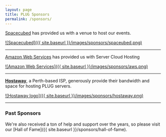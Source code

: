 ```yaml
---
layout: page
title: PLUG Sponsors
permalink: /sponsors/
---
```


[Spacecubed](http://http://www.spacecubed.com//) has provided us with a venue to host our events.

[![Spacecubed]({{ site.baseurl }}/images/sponsors/spaceubed.png)](http://spacecubed.com/)

* * *


[Amazon Web Services](http://http://aws.amazon.com//) has provided us with Server Cloud Hosting

[![Amazon Web Services]({{ site.baseurl }}/images/sponsors/aws.png)](http://aws.amazon.com/)

* * *

[**Hostaway**](http://www.hostaway.net.au/), a Perth-based ISP, generously provide their bandwidth and space for hosting PLUG servers.

[![Hostaway logo]({{ site.baseurl }}/images/sponsors/hostaway.png)](http://www.hostaway.net.au/)

* * *

### Past Sponsors

We're also received a ton of help and support over the years, so please visit our [Hall of Fame]({{ site.baseurl }}/sponsors/hall-of-fame).
